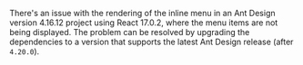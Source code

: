 There's an issue with the rendering of the inline menu in an Ant Design version 4.16.12 project using React 17.0.2, where the menu items are not being displayed. The problem can be resolved by upgrading the dependencies to a version that supports the latest Ant Design release (after `4.20.0`).
